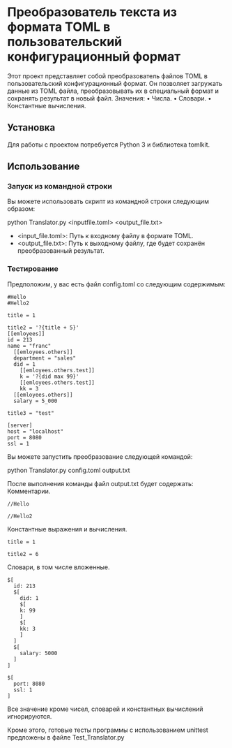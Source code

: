 # Преобразователь текста из формата TOML в пользовательский конфигурационный формат

Этот проект представляет собой преобразователь файлов TOML в пользовательский конфигурационный формат. Он позволяет загружать данные из TOML файла, преобразовывать их в специальный формат и сохранять результат в новый файл.
Значения:
• Числа.
• Словари.
• Константные вычисления.

## Установка

Для работы с проектом потребуется Python 3 и библиотека tomlkit.

## Использование

### Запуск из командной строки

Вы можете использовать скрипт из командной строки следующим образом:

python Translator.py <inputfile.toml> <output_file.txt>

- <input_file.toml>: Путь к входному файлу в формате TOML.
- <output_file.txt>: Путь к выходному файлу, где будет сохранён преобразованный результат.

### Тестирование

Предположим, у вас есть файл config.toml со следующим содержимым:

```
#Hello
#Hello2

title = 1

title2 = '?{title + 5}'
[[emloyees]]
id = 213
name = "franc"
  [[emloyees.others]]
  department = "sales"
  did = 1
    [[emloyees.others.test]]
    k = '?{did max 99}'
    [[emloyees.others.test]]
    kk = 3
  [[emloyees.others]]
  salary = 5_000

title3 = "test"

[server]
host = "localhost"
port = 8080
ssl = 1
```

Вы можете запустить преобразование следующей командой: 

python Translator.py config.toml output.txt

После выполнения команды файл output.txt будет содержать:
Комментарии.
```
//Hello

//Hello2
```
Константные выражения и вычисления.
```
title = 1

title2 = 6
```
Словари, в том числе вложенные.
```
$[
  id: 213 
  $[
    did: 1 
    $[
    k: 99 
    ]
    $[
    kk: 3 
    ]
  ]
  $[
    salary: 5000 
  ]
]

$[
  port: 8080 
  ssl: 1 
]
```
Все значение кроме чисел, словарей и константных вычислений игнорируются.


Кроме этого, готовые тесты программы с использованием unittest предложены в файле Test_Translator.py




